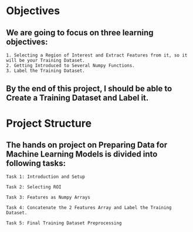 # Objectives
## We are going to focus on three learning objectives:

    1. Selecting a Region of Interest and Extract Features from it, so it will be your Training Dataset.
    2. Getting Introduced to Several Numpy Functions.
    3. Label the Training Dataset.

## By the end of this project, I should be able to Create a Training Dataset and Label it.


# Project Structure

## The hands on project on Preparing Data for Machine Learning Models is divided into following tasks:
    Task 1: Introduction and Setup

    Task 2: Selecting ROI

    Task 3: Features as Numpy Arrays
    
    Task 4: Concatenate the 2 Features Array and Label the Training Dataset.
    
    Task 5: Final Training Dataset Preprocessing 

